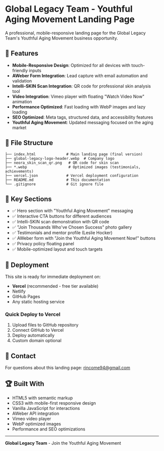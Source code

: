 # Global Legacy Team - Youthful Aging Movement Landing Page

A professional, mobile-responsive landing page for the Global Legacy Team's Youthful Aging Movement business opportunity.

## 🌟 Features

- **Mobile-Responsive Design**: Optimized for all devices with touch-friendly inputs
- **AWeber Form Integration**: Lead capture with email automation and validation
- **Intelli-SKIN Scan Integration**: QR code for professional skin analysis tool
- **Video Integration**: Vimeo player with floating "Watch Video Now" animation
- **Performance Optimized**: Fast loading with WebP images and lazy loading
- **SEO Optimized**: Meta tags, structured data, and accessibility features
- **Youthful Aging Movement**: Updated messaging focused on the aging market

## 📁 File Structure

```
├── index.html              # Main landing page (final version)
├── global-legacy-logo-header.webp  # Company logo
├── neora_skin_scan_qr.png   # QR code for skin scan
├── *.webp                   # Optimized images (testimonials, achievements)
├── vercel.json             # Vercel deployment configuration
├── README.md               # This documentation
└── .gitignore              # Git ignore file
```

## 🎯 Key Sections

- ✅ Hero section with "Youthful Aging Movement" messaging
- ✅ Interactive CTA buttons for different audiences
- ✅ Intelli-SKIN scan demonstration with QR code
- ✅ "Join Thousands Who've Chosen Success" photo gallery
- ✅ Testimonials and mentor profile (Leslie Hocker)
- ✅ AWeber form with "Join the Youthful Aging Movement Now!" buttons
- ✅ Privacy policy floating panel
- ✅ Mobile-optimized layout and touch targets

## 🚀 Deployment

This site is ready for immediate deployment on:
- **Vercel** (recommended - free tier available)
- Netlify
- GitHub Pages
- Any static hosting service

### Quick Deploy to Vercel
1. Upload files to GitHub repository
2. Connect GitHub to Vercel
3. Deploy automatically
4. Custom domain optional

## 📧 Contact

For questions about this landing page: rincome94@gmail.com

## 🏆 Built With

- HTML5 with semantic markup
- CSS3 with mobile-first responsive design
- Vanilla JavaScript for interactions
- AWeber API integration
- Vimeo video player
- WebP optimized images
- Performance and SEO optimizations

---

**Global Legacy Team** - Join the Youthful Aging Movement


